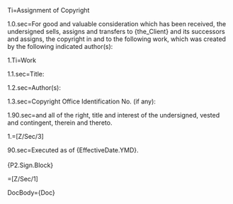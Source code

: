 Ti=Assignment of Copyright

1.0.sec=For good and valuable consideration which has been received, the undersigned sells, assigns and transfers to {the_Client} and its successors and assigns, the copyright in and to the following work, which was created by the following indicated author(s):

1.Ti=Work

1.1.sec=Title: 	

1.2.sec=Author(s):	

1.3.sec=Copyright Office Identification No. (if any):			

1.90.sec=and all of the right, title and interest of the undersigned, vested and contingent, therein and thereto.

1.=[Z/Sec/3]

90.sec=Executed as of {EffectiveDate.YMD}.<br><br>{P2.Sign.Block}

=[Z/Sec/1]

DocBody={Doc}